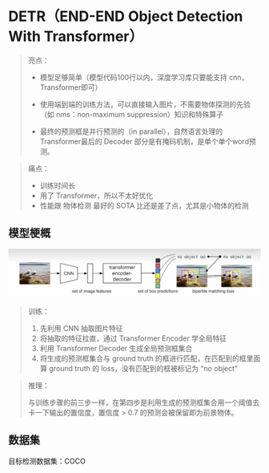 #  DETR（END-END Object Detection With Transformer）

> 亮点：
>
> * 模型足够简单（模型代码100行以内，深度学习库只要能支持 cnn，Transformer即可）
>
> * 使用端到端的训练方法，可以直接输入图片，不需要物体探测的先验（如 nms：non-maximum suppression）知识和特殊算子
> * 最终的预测框是并行预测的（in parallel），自然语言处理的Transformer最后的 Decoder 部分是有掩码机制，是单个单个word预测。

> 痛点：
>
> * 训练时间长
> * 用了 Transformer，所以不太好优化
> * 性能跟 物体检测 最好的 SOTA 比还是差了点，尤其是小物体的检测

##  模型梗概

![image-20250211104512409](./DETR.assets/image-20250211104512409.png)

> 训练：
>
> 1. 先利用 CNN 抽取图片特征
> 2. 将抽取的特征拉直，通过 Transformer Encoder 学全局特征
> 3. 利用 Transformer Decoder 生成全局预测框集合
> 4. 将生成的预测框集合与 ground truth 的框进行匹配，在匹配到的框里面算 ground truth 的 loss，没有匹配到的框被标记为 “no object”

> 推理：
>
> 与训练步骤的前三步一样，在第四步是利用生成的预测框集合用一个阈值去卡一下输出的置信度，置信度 > 0.7 的预测会被保留即为前景物体。



##  数据集

目标检测数据集：COCO